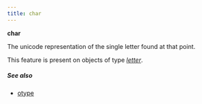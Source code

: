 ```yaml
---
title: char
---
```


**char**

The unicode representation of the single letter found at that point.

This feature is present on objects of type [*letter*](otype).

##### See also
 
* [otype](otype)

